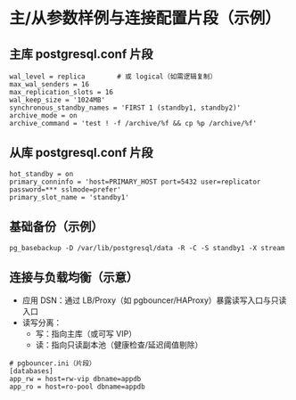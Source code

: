 # 主/从参数样例与连接配置片段（示例）

## 主库 postgresql.conf 片段

```text
wal_level = replica        # 或 logical（如需逻辑复制）
max_wal_senders = 16
max_replication_slots = 16
wal_keep_size = '1024MB'
synchronous_standby_names = 'FIRST 1 (standby1, standby2)'
archive_mode = on
archive_command = 'test ! -f /archive/%f && cp %p /archive/%f'
```

## 从库 postgresql.conf 片段

```text
hot_standby = on
primary_conninfo = 'host=PRIMARY_HOST port=5432 user=replicator password=*** sslmode=prefer'
primary_slot_name = 'standby1'
```

## 基础备份（示例）

```text
pg_basebackup -D /var/lib/postgresql/data -R -C -S standby1 -X stream
```

## 连接与负载均衡（示意）

- 应用 DSN：通过 LB/Proxy（如 pgbouncer/HAProxy）暴露读写入口与只读入口
- 读写分离：
  - 写：指向主库（或可写 VIP）
  - 读：指向只读副本池（健康检查/延迟阈值剔除）

```text
# pgbouncer.ini（片段）
[databases]
app_rw = host=rw-vip dbname=appdb
app_ro = host=ro-pool dbname=appdb
```
